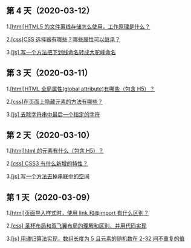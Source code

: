 ## 第 4 天（2020-03-12）

1.[[html]HTML5 的文件离线存储怎么使用，工作原理是什么？](https://github.com/Renato-Z/brushTopic/issues/10)

2.[[css]CSS 选择器有哪些？哪些属性可以继承？](https://github.com/Renato-Z/brushTopic/issues/11)

3.[[js] 写一个方法把下划线命名转成大驼峰命名](https://github.com/Renato-Z/brushTopic/issues/12)

## 第 3 天（2020-03-11）

1.[[html]HTML 全局属性(global attribute)有哪些（包含 H5）？](https://github.com/Renato-Z/brushTopic/issues/7)

2.[[css]在页面上隐藏元素的方法有哪些？](https://github.com/Renato-Z/brushTopic/issues/8)

3.[[js] 去除字符串中最后一个指定的字符](https://github.com/Renato-Z/brushTopic/issues/9)

## 第 2 天（2020-03-10）

1.[[html]html 的元素有什么（包含 H5）？](https://github.com/Renato-Z/brushTopic/issues/4)

2.[[css] CSS3 有什么新增的特性？](https://github.com/Renato-Z/brushTopic/issues/5)

3.[[js] 写一个方法去掉串联中的空间](https://github.com/Renato-Z/brushTopic/issues/6)

## 第 1 天（2020-03-09）

1.[[html]页面导入样式时，使用 link 和@import 有什么区别？](https://github.com/Renato-Z/brushTopic/issues/1)

2.[[css] 圣杯布局和双飞翼布局的理解和区别，并用代码实现](https://github.com/Renato-Z/brushTopic/issues/2)

3.[[js] 用递归算法实现，数组长度为 5 且元素的随机数在 2-32 间不重复的值](https://github.com/Renato-Z/brushTopic/issues/3)
